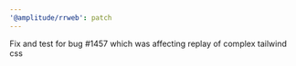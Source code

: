 ```yaml
---
'@amplitude/rrweb': patch
---
```


Fix and test for bug #1457 which was affecting replay of complex tailwind css